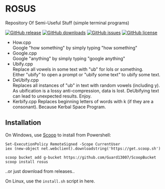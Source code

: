 # ROSUS

Repository Of Semi-Useful Stuff (simple terminal programs)

[![GitHub release](https://img.shields.io/github/release/Guard13007/ROSUS.svg?maxAge=2592000)](https://github.com/Guard13007/ROSUS/releases/latest)
[![GitHub downloads](https://img.shields.io/github/downloads/Guard13007/ROSUS/latest/total.svg?maxAge=2592000)](https://github.com/Guard13007/ROSUS/releases/latest)
[![GitHub issues](https://img.shields.io/github/issues-raw/Guard13007/ROSUS.svg?maxAge=2592000)](https://github.com/Guard13007/ROSUS/issues)
[![GitHub license](https://img.shields.io/github/license/Guard13007/ROSUS.svg?maxAge=2592000)](https://github.com/Guard13007/ROSUS/blob/master/LICENSE)

- How.cpp  
  Google "how something" by simply typing "how something"
- Google.cpp  
  Google "anything" by simply typing "google anything"
- Ubify.cpp  
  Replace all vowels in some text with "ub" for lols or something.  
  Either "ubify" to open a prompt or "ubify some text" to ubify some text.
- DeUbify.cpp  
  Replaces all instances of "ub" in text with random vowels (including y).  
  As ubification is a lossy anti-compression, data is lost. DeUbifying text
  can lead to unexpected results. Enjoy.
- Kerbify.cpp
  Replaces beginning letters of words with k (if they are a consonant). Because
  Kerbal Space Program.

## Installation

On Windows, use [Scoop](http://scoop.sh/) to install from Powershell:

```
Set-ExecutionPolicy RemoteSigned -Scope CurrentUser
iex (new-object net.webclient).downloadstring('https://get.scoop.sh')

scoop bucket add g-bucket https://github.com/Guard13007/ScoopBucket
scoop install rosus
```

..or just download from releases..

On Linux, use the `install.sh` script in here.
